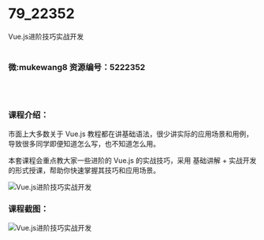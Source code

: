 # 79_22352
Vue.js进阶技巧实战开发
<br/></br>
<h3>微:mukewang8 资源编号：5222352</h3>
<br/></br>
<h3>课程介绍：</h3>
<p>市面上大多数关于 <a title="查看与 Vue.js 相关的文章" target="_blank">Vue.js</a> 教程都在讲基础语法，很少讲实际的应用场景和用例，导致很多同学即便知道怎么写，也不知道怎么用。</p>
<p>本套课程会重点教大家一些进阶的 <a title="查看与 Vue.js 相关的文章" target="_blank">Vue.js</a> 的实战技巧，采用 基础讲解 + 实战开发 的形式授课，帮助你快速掌握其技巧和应用场景。</p>
<p><img src="https://www.ko996.com/wp-content/uploads/img/2022/01/3.jpg" alt="Vue.js进阶技巧实战开发"></p>
<div class="info-desc">
<h3>课程截图：</h3>
<p><img src="https://www.ko996.com/wp-content/uploads/img/2022/01/2-14.png" alt="Vue.js进阶技巧实战开发"></p>


			
</div>
